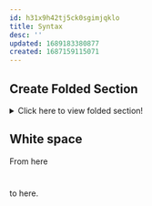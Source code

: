 ```yaml
---
id: h31x9h42tj5ck0sgimjqklo
title: Syntax
desc: ''
updated: 1689183380877
created: 1687159115071
---
```


## Create Folded Section

<details>
    <summary>Click here to view folded section!</summary>

### Folded Section
You are now viewing the folded section.
</details>


## White space

From here
# 
to here.